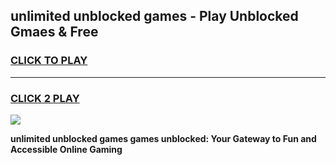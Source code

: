 
## unlimited unblocked games - Play Unblocked Gmaes & Free
<h3>
<a href="https://news.freeplayer.one?title=unlimited_unblocked_games&ref=16F">CLICK TO PLAY</a></h3>
<hr>

<h3>
<a href="https://news.freeplayer.one?title=unlimited_unblocked_games&ref=16F">CLICK 2 PLAY</a>
  
</h3>

<a href="https://news.freeplayer.one?title=unlimited_unblocked_games&ref=16F/"><img src="https://clearcache.store/games.png"></a>


**unlimited unblocked games games unblocked: Your Gateway to Fun and Accessible Online Gaming**
